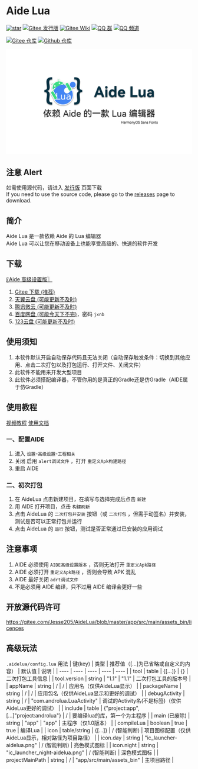 # Aide Lua
[![star](https://gitee.com/Jesse205/AideLua/badge/star.svg?theme=dark)](https://gitee.com/Jesse205/AideLua/stargazers)
[![Gitee 发行版](https://img.shields.io/badge/Gitee-发行版-C71D23?logo=gitee)](https://gitee.com/Jesse205/AideLua/releases)
[![Gitee Wiki](https://img.shields.io/badge/Gitee-Wiki-C71D23?logo=gitee)](https://gitee.com/Jesse205/AideLua/wikis/Home)
[![QQ 群](https://img.shields.io/badge/加入-QQ_群-0099FF?logo=tencentqq)](https://jq.qq.com/?_wv=1027&k=41q8mp8y)
[![QQ 频道](https://img.shields.io/badge/加入-QQ_频道-0099FF?logo=tencentqq)](https://pd.qq.com/s/ncghvc)

[![Gitee 仓库](https://img.shields.io/badge/Gitee-仓库-C71D23?logo=gitee)](https://gitee.com/Jesse205/AideLua/)
[![Github 仓库](https://img.shields.io/badge/Github-仓库-0969DA?logo=github)](https://github.com/Jesse205/Aide-Lua)

![cover](ic_cover-aidelua.png)

## 注意 Alert
如需使用源代码，请进入 [发行版](https://gitee.com/Jesse205/AideLua/releases) 页面下载<br>
If you need to use the source code, please go to the [releases](https://gitee.com/Jesse205/AideLua/releases) page to download.

## 简介
Aide Lua 是一款依赖 Aide 的 Lua 编辑器<br>
Aide Lua 可以让您在移动设备上也能享受高级的、快速的软件开发

## 下载
[〖Aide 高级设置版〗](https://www.lanzouy.com/b00zdhbeb)

1. [Gitee 下载 (推荐)](https://gitee.com/Jesse205/AideLua/releases)
2. [天翼云盘 (可能更新不及时)](https://cloud.189.cn/t/ZZ7RzijyqiUv)
3. [腾讯微云 (可能更新不及时)](https://share.weiyun.com/oLiNtxMR)
4. [百度网盘 (可能今天下不完)](https://pan.baidu.com/s/1j1RwisPR8iq1fPS3O_fl7Q)，密码 `jxnb`
5. [123云盘 (可能更新不及时)](https://www.123pan.com/s/G7a9-Yzck)

## 使用须知
1. 本软件默认开启自动保存代码且无法关闭（自动保存触发条件：切换到其他应用、点击二次打包以及打包运行、打开文件、关闭文件）
2. 此软件不能用来开发大型项目
3. 此软件必须搭配编译器，不管你用的是真正的Gradle还是仿Gradle（AIDE属于仿Gradle）

## 使用教程
[视频教程](https://space.bilibili.com/1229937144)
[使用文档](https://gitee.com/Jesse205/AideLua/wikis/Home)

### 一、配置AIDE
1. 进入 `设置`-`高级设置`-`工程相关`
2. 关闭 启用 `alert调试文件` ，打开 `重定义Apk构建路径`
3. 重启 AIDE

### 二、初次打包
1. 在 AideLua 点击新建项目，在填写与选择完成后点击 `新建`
2. 用 AIDE 打开项目，点击 `构建刷新`
3. 点击 AideLua 的 `二次打包并安装` 按钮（或 `二次打包` ，但需手动签名）并安装，测试是否可以正常打包并运行
4. 点击 AideLua 的 `运行` 按钮，测试是否正常通过已安装的应用调试

## 注意事项
1. AIDE 必须使用 `AIDE高级设置版本` ，否则无法打开 `重定义Apk路径`
2. AIDE 必须打开 `重定义Apk路径` ，否则会导致 APK 混乱
3. AIDE 最好关闭 `adrt调试文件` 
4. 不是必须用 AIDE 编译，只不过用 AIDE 编译会更好一些

## 开放源代码许可
https://gitee.com/Jesse205/AideLua/blob/master/app/src/main/assets_bin/licences

## 高级玩法
`.aidelua/config.lua` 用法
| 键(key) | 类型 | 推荐值（[...]为已省略或自定义的内容） | 默认值 | 说明 |
| ---- | ---- | ---- | ---- | ---- |
| tool | table | {[...]} | {} | 二次打包工具信息 |
| tool.version | string | "1.1" | "1.1" | 二次打包工具的版本号 |
| appName | string | / | / | 应用名（仅供AideLua显示） |
| packageName | string | / | / | 应用包名（仅供AideLua显示和更好的调试） |
| debugActivity | string | / | "com.androlua.LuaActivity" | 调试的Activity名(不是标签)（仅供AideLua更好的调试） |
| include | table | {"project:app",[...]"project:androlua"} | / | 要编译lua的库，第一个为主程序 |
| main (已废除) | string | "app" | "app" | 主程序（仅1.0版本） |
| compileLua | boolean | true | true | 编译Lua |
| icon | table/string | {[...]} | / (智能判断) | 项目图标配置（仅供AideLua显示，相对路径为项目路径） |
| icon.day | string | "ic_launcher-aidelua.png" | / (智能判断) | 亮色模式图标 |
| icon.night | string | "ic_launcher_night-aidelua.png" | / (智能判断) | 深色模式图标 |
| projectMainPath | string | / | "app/src/main/assets_bin" | 主项目路径 |

